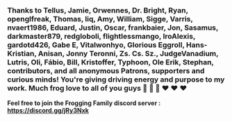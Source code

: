 ### Thanks to Tellus, Jamie, Orwennes, Dr. Bright, Ryan, openglfreak, Thomas, liq, Amy, William, Sigge, Varris, nvaert1986, Eduard, Justin, Oscar, frankbaier, Jon, Sasamus, darkmaster879, redgloboli, flightlessmango, IroAlexis, gardotd426, Gabe E, Vitalwonhyo, Glorious Eggroll, Hans-Kristian, Anisan, Jonny Teronni, Zs. Cs. Sz., JudgeVanadium, Lutris, Oli, Fábio, Bill, Kristoffer, Typhoon, Ole Erik, Stephan, contributors, and all anonymous Patrons, supporters and curious minds! You're giving driving energy and purpose to my work. Much frog love to all of you guys :frog: :frog: :frog: :heart: :heart: :heart:

**Feel free to join the Frogging Family discord server : https://discord.gg/jRy3Nxk**
